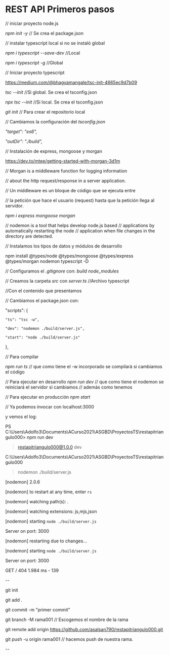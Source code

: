 # REST API Primeros pasos


// iniciar proyecto node.js

*npm init -y*   // Se crea el package.json

// instalar typescript local si no se instaló global

*npm i typescript --save-dev*         //Local

*npm i typescript -g*                 //Global

// Iniciar proyecto typescript

https://medium.com/@bhagyamangale/tsc-init-4665ec9d7b09

*tsc --init*                         //Si global. Se crea el tsconfig.json

*npx tsc --init*                     //Si local. Se crea el tsconfig.json

*git init*                            // Para crear el repositorio local

// Cambiamos la configuración del *tsconfig.json*

*"target": "es6",*

*"outDir": "./build",*

// Instalación de express, mongoose y morgan

https://dev.to/mtee/getting-started-with-morgan-3d1m

// Morgan is a middleware function for logging information 

// about the http request/response in a server application.

// Un middleware es un bloque de código que se ejecuta entre 

// la petición que hace el usuario (request) hasta que la petición llega al servidor.

*npm i express mongoose morgan*

// nodemon is a tool that helps develop node.js based 
// applications by automatically restarting the node 
// application when file changes in the directory are detected.

// Instalamos los tipos de datos y módulos de desarrollo

npm install @types/node @types/mongoose @types/express @types/morgan nodemon typescript -D


// Configuramos el *.gitignore* con:
*build*
*node_modules*

// Creamos la carpeta *src* con *server.ts*   //Archivo typescript

//Con el contenido que presentamos

// Cambiamos el package.json con:

  "scripts": {

    "ts": "tsc -w",

    "dev": "nodemon ./build/server.js",

    "start": "node ./build/server.js"

  },

  // Para compilar
  
  *npm run ts*  // que como tiene el -w incorporado se compilará si cambiamos el código
  
  // Para ejecutar en desarrollo
  *npm run dev*  // que como tiene el nodemon se reiniciará el servidor si cambiamos
                // además como tenemos 
  
  // Para ejecutar en producción
  *npm start*

  // Ya podemos invocar con localhost:3000

  y vemos el log:

  PS C:\Users\Adolfo3\Documents\ACurso2021\ASGBD\ProyectosTS\restapitriangulo000> npm run dev

> restapitriangulo000@1.0.0 dev 

C:\Users\Adolfo3\Documents\ACurso2021\ASGBD\ProyectosTS\restapitriangulo000

> nodemon ./build/server.js

[nodemon] 2.0.6

[nodemon] to restart at any time, enter `rs`

[nodemon] watching path(s): *.*

[nodemon] watching extensions: js,mjs,json

[nodemon] starting `node ./build/server.js`

Server on port: 3000

[nodemon] restarting due to changes...

[nodemon] starting `node ./build/server.js`

Server on port: 3000

GET / 404 1.984 ms - 139

--


git init

git add .

git commit -m "primer commit"

git branch -M rama001   // Escogemos el nombre de la rama

git remote add origin https://github.com/asalsan790/restapitriangulo000.git

git push -u origin rama001  // hacemos push de nuestra rama.


--

